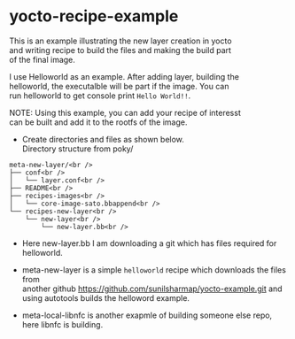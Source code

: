 # yocto-recipe-example
This is an example illustrating the new layer creation in yocto<br />
and writing recipe to build the files and making the build part<br />
of the final image.<br />

I use Helloworld as an example. After adding layer, building the<br />
helloworld, the executalble will be part if the image. You can<br />
run helloworld to get console print `Hello World!!`.<br />

NOTE: Using this example, you can add your recipe of interesst<br />
can be built and add it to the rootfs of the image.<br />

* Create directories and files as shown below.<br />
Directory structure from poky/<br />
```
meta-new-layer/<br />
├── conf<br />
│   └── layer.conf<br />
├── README<br />
├── recipes-images<br />
│   └── core-image-sato.bbappend<br />
└── recipes-new-layer<br />
    └── new-layer<br />
        └── new-layer.bb<br />
```
* Here new-layer.bb I am downloading a git which has files required for
helloworld.

* meta-new-layer is a simple `helloworld` recipe which downloads the files from<br />
another github <https://github.com/sunilsharmap/yocto-example.git> and using autotools builds the helloword example.<br />

* meta-local-libnfc is another exapmle of building someone else repo, here libnfc is building.
